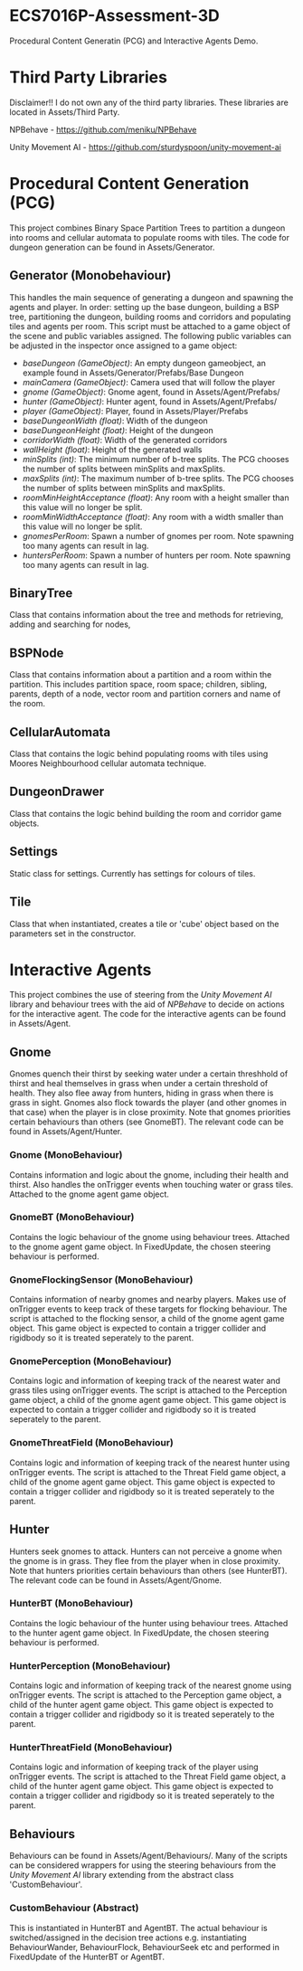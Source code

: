 # ECS7016P-Assessment-3D
 Procedural Content Generatin (PCG) and Interactive Agents Demo.

# Third Party Libraries
Disclaimer!! I do not own any of the third party libraries. These libraries are located in Assets/Third Party.

NPBehave - https://github.com/meniku/NPBehave

Unity Movement AI - https://github.com/sturdyspoon/unity-movement-ai

# Procedural Content Generation (PCG)

This project combines Binary Space Partition Trees to partition a dungeon into rooms and cellular automata to populate rooms with tiles. The code for dungeon generation can be found in Assets/Generator.

## Generator (Monobehaviour)

This handles the main sequence of generating a dungeon and spawning the agents and player. In order: setting up the base dungeon, building a BSP tree, partitioning the dungeon, building rooms and corridors and populating tiles and agents per room. This script must be attached to a game object of the scene and public variables assigned. The following public variables can be adjusted in the inspector once assigned to a game object:

- *baseDungeon (GameObject)*: An empty dungeon gameobject, an example found in Assets/Generator/Prefabs/Base Dungeon
- *mainCamera (GameObject)*: Camera used that will follow the player
- *gnome (GameObject)*: Gnome agent, found in Assets/Agent/Prefabs/
- *hunter (GameObject)*: Hunter agent, found in Assets/Agent/Prefabs/
- *player (GameObject)*: Player, found in Assets/Player/Prefabs
- *baseDungeonWidth (float)*: Width of the dungeon
- *baseDungeonHeight (float)*: Height of the dungeon
- *corridorWidth (float)*: Width of the generated corridors
- *wallHeight (float)*: Height of the generated walls
- *minSplits (int)*: The minimum number of b-tree splits. The PCG chooses the number of splits between minSplits and maxSplits.
- *maxSplits (int)*: The maximum number of b-tree splits. The PCG chooses the number of splits between minSplits and maxSplits.
- *roomMinHeightAcceptance (float)*: Any room with a height smaller than this value will no longer be split.
- *roomMinWidthAcceptance (float)*: Any room with a width smaller than this value will no longer be split.
- *gnomesPerRoom*: Spawn a number of gnomes per room. Note spawning too many agents can result in lag.
- *huntersPerRoom*: Spawn a number of hunters per room. Note spawning too many agents can result in lag.

## BinaryTree
Class that contains information about the tree and methods for retrieving, adding and searching for nodes,

## BSPNode
Class that contains information about a partition and a room within the partition. This includes partition space, room space; children, sibling, parents, depth of a node, vector room and partition corners and name of the room.

## CellularAutomata
Class that contains the logic behind populating rooms with tiles using Moores Neighbourhood cellular automata technique. 

## DungeonDrawer
Class that contains the logic behind building the room and corridor game objects. 

## Settings
Static class for settings. Currently has settings for colours of tiles.

## Tile
Class that when instantiated, creates a tile or 'cube' object based on the parameters set in the constructor. 


# Interactive Agents
This project combines the use of steering from the *Unity Movement AI* library and behaviour trees with the aid of *NPBehave* to decide on actions for the interactive agent. The code for the interactive agents can be found in Assets/Agent.

## Gnome
Gnomes quench their thirst by seeking water under a certain threshhold of thirst and heal themselves in grass when under a certain threshold of health. They also flee away from hunters, hiding in grass when there is grass in sight. Gnomes also flock towards the player (and other gnomes in that case) when the player is in close proximity. Note that gnomes priorities certain behaviours than others (see GnomeBT). The relevant code can be found in Assets/Agent/Hunter.

### Gnome (MonoBehaviour)
Contains information and logic about the gnome, including their health and thirst. Also handles the onTrigger events when touching water or grass tiles. Attached to the gnome agent game object.

### GnomeBT (MonoBehaviour)
Contains the logic behaviour of the gnome using behaviour trees. Attached to the gnome agent game object. In FixedUpdate, the chosen steering behaviour is performed.

### GnomeFlockingSensor (MonoBehaviour)
Contains information of nearby gnomes and nearby players. Makes use of onTrigger events to keep track of these targets for flocking behaviour. The script is attached to the flocking sensor, a child of the gnome agent game object. This game object is expected to contain a trigger collider and rigidbody so it is treated seperately to the parent.

### GnomePerception (MonoBehaviour)
Contains logic and information of keeping track of the nearest water and grass tiles using onTrigger events. The script is attached to the Perception game object, a child of the gnome agent game object. This game object is expected to contain a trigger collider and rigidbody so it is treated seperately to the parent.

### GnomeThreatField (MonoBehaviour)
Contains logic and information of keeping track of the nearest hunter using onTrigger events. The script is attached to the Threat Field game object, a child of the gnome agent game object. This game object is expected to contain a trigger collider and rigidbody so it is treated seperately to the parent.

## Hunter
Hunters seek gnomes to attack. Hunters can not perceive a gnome when the gnome is in grass. They flee from the player when in close proximity. Note that hunters priorities certain behaviours than others (see HunterBT). The relevant code can be found in Assets/Agent/Gnome.

### HunterBT (MonoBehaviour)
Contains the logic behaviour of the hunter using behaviour trees. Attached to the hunter agent game object. In FixedUpdate, the chosen steering behaviour is performed.
 
### HunterPerception (MonoBehaviour)
Contains logic and information of keeping track of the nearest gnome using onTrigger events. The script is attached to the Perception game object, a child of the hunter agent game object. This game object is expected to contain a trigger collider and rigidbody so it is treated seperately to the parent.

### HunterThreatField (MonoBehaviour)
Contains logic and information of keeping track of the player using onTrigger events. The script is attached to the Threat Field game object, a child of the hunter agent game object. This game object is expected to contain a trigger collider and rigidbody so it is treated seperately to the parent.

## Behaviours
Behaviours can be found in Assets/Agent/Behaviours/. Many of the scripts can be considered wrappers for using the steering behaviours from the *Unity Movement AI* library extending from the abstract class 'CustomBehaviour'. 

### CustomBehaviour (Abstract)
This is instantiated in HunterBT and AgentBT. The actual behaviour is switched/assigned in the decision tree actions e.g. instantiating BehaviourWander, BehaviourFlock, BehaviourSeek etc and performed in FixedUpdate of the HunterBT or AgentBT.